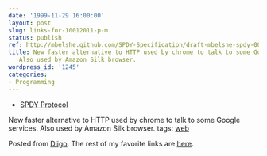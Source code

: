 ```yaml
---
date: '1999-11-29 16:00:00'
layout: post
slug: links-for-10012011-p-m
status: publish
ref: http://mbelshe.github.com/SPDY-Specification/draft-mbelshe-spdy-00.xml
title: New faster alternative to HTTP used by chrome to talk to some Google services.
   Also used by Amazon Silk browser.
wordpress_id: '1245'
categories:
- Programming
---
```



  * [SPDY Protocol](http://mbelshe.github.com/SPDY-Specification/draft-mbelshe-spdy-00.xml)


New faster alternative to HTTP used by chrome to talk to some Google services.  Also used by Amazon Silk browser.
 tags:                      [web](http://www.diigo.com/user/eobrain/web)


Posted from [Diigo](http://www.diigo.com). The rest of my favorite links are [here](http://www.diigo.com/user/eobrain).
